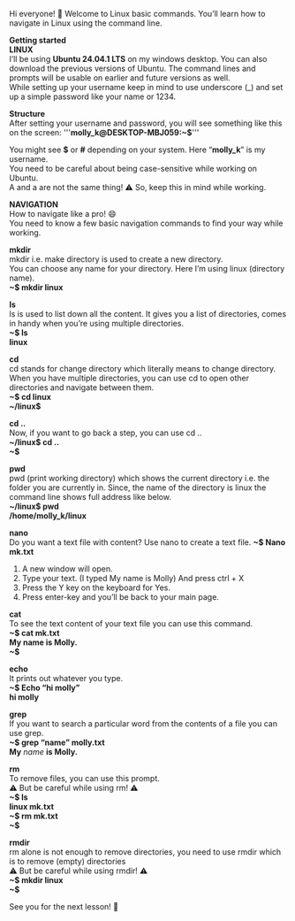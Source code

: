 Hi everyone! 👋
Welcome to Linux basic commands. You’ll learn how to navigate in Linux using the command line. 

**Getting started  
LINUX**   
I’ll be using **Ubuntu 24.04.1 LTS** on my windows desktop. You can also download the previous versions of Ubuntu. The command lines and prompts will be usable on earlier and future versions as well.  
While setting up your username keep in mind to use underscore (_) and set up a simple password like your name or 1234. 

**Structure**   
After setting your username and password, you will see something like this on the screen: 
'''__molly_k@DESKTOP-MBJ059:~$__'''

You might see **$** or **#** depending on your system. Here “__molly_k__” is my username.   
You need to be careful about being case-sensitive while working on Ubuntu.   
A and a are not the same thing! ⚠️ So, keep this in mind while working. 

**NAVIGATION**  
How to navigate like a pro! 😄  
You need to know a few basic navigation commands to find your way while working. 

**mkdir**     
mkdir i.e. make directory is used to create a new directory.  
You can choose any name for your directory. Here I’m using linux (directory name).   
**~$ mkdir linux**

**ls**     
ls is used to list down all the content. It gives you a list of directories, comes in handy when you’re using multiple directories.  
**~$ ls**  
**linux**

**cd**     
cd stands for change directory which literally means to change directory. When you have multiple directories, you can use cd to open other directories and navigate between them.   
**~$ cd linux  
~/linux$** 

**cd ..**    
Now, if you want to go back a step, you can use cd ..   
**~/linux$ cd ..  
~$**

**pwd**    
pwd (print working directory) which shows the current directory i.e. the folder you are currently in. Since, the name of the directory is linux the command line shows full address like below.   
**~/linux$ pwd  
/home/molly_k/linux**

**nano**     
Do you want a text file with content? Use nano to create a text file. 
**~$ Nano mk.txt**
1. A new window will open.
2. Type your text. (I typed My name is Molly)  And press ctrl + X
3. Press the Y key on the keyboard for Yes.
4. Press enter-key and you’ll be back to your main page.

**cat**     
To see the text content of your text file you can use this command.  
**~$ cat mk.txt  
My name is Molly.  
~$** 

**echo**  
It prints out whatever you type.   
**~$ Echo “hi molly”   
hi molly** 


**grep**     
If you want to search a particular word from the contents of a file you can use grep.   
**~$ grep “name” molly.txt**   
**My** *name* **is Molly.** 

**rm**   
To remove files, you can use this prompt.   
⚠️ But be careful while using rm! ⚠️  
**~$ ls   
linux   mk.txt  
~$ rm mk.txt   
~$** 

**rmdir**   
rm alone is not enough to remove directories, you need to use rmdir which is to remove (empty) directories    
⚠️ But be careful while using rmdir! ⚠️   
**~$ mkdir linux  
~$** 



See you for the next lesson! 👋
















